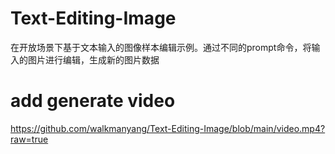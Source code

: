 # Text-Editing-Image
在开放场景下基于文本输入的图像样本编辑示例。通过不同的prompt命令，将输入的图片进行编辑，生成新的图片数据
# add generate video
https://github.com/walkmanyang/Text-Editing-Image/blob/main/video.mp4?raw=true
